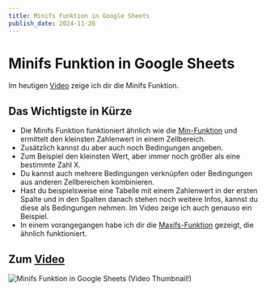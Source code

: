 ```yaml
---
title: Minifs Funktion in Google Sheets
publish_date: 2024-11-26
---
```


# Minifs Funktion in Google Sheets

Im heutigen [Video](https://youtu.be/f5mk9UfvihI) zeige ich dir die Minifs Funktion. 

## Das Wichtigste in Kürze

- Die Minifs Funktion funktioniert ähnlich wie die [Min-Funktion](https://youtu.be/Z-NmBP6XbGI) und ermittelt den kleinsten Zahlenwert in einem Zellbereich.
- Zusätzlich kannst du aber auch noch Bedingungen angeben.
- Zum Beispiel den kleinsten Wert, aber immer noch größer als eine bestimmte Zahl X.
- Du kannst auch mehrere Bedingungen verknüpfen oder Bedingungen aus anderen Zellbereichen kombinieren.
- Hast du beispielsweise eine Tabelle mit einem Zahlenwert in der ersten Spalte und in den Spalten danach stehen noch weitere Infos, kannst du diese als Bedingungen nehmen. Im Video zeige ich auch genauso ein Beispiel.
- In einem vorangegangen habe ich dir die [Maxifs-Funktion](https://youtu.be/_yPzzulLBZk) gezeigt, die ähnlich funktioniert.

## Zum [Video](https://youtu.be/f5mk9UfvihI)

![Minifs Funktion in Google Sheets (Video Thumbnail!)](../../thumbnails/Fertig659.png "Minifs Funktion in Google Sheets (Video Thumbnail!)")